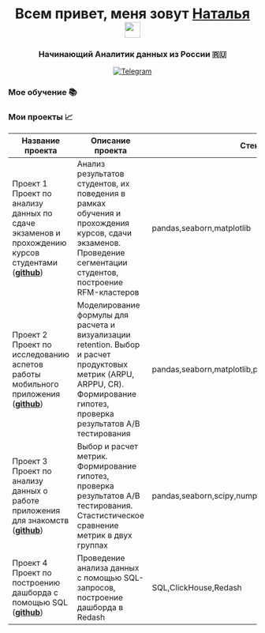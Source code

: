 <h1 align="center">Всем привет, меня зовут <a href="https://daniilshat.ru/" target="_blank">Наталья</a>
<img src="https://github.com/blackcater/blackcater/raw/main/images/Hi.gif" height="32"/></h1>
<h3 align="center">Начинающий Аналитик данных из России 🇷🇺</h3>

<div align="center">

  <a href="">[![Telegram](https://img.shields.io/badge/-Telegram-27A7E7?style=for-the-badge&logo=telegram)](https://t.me/natt_ish)</a>

</div>

### Мое обучение 📚


### Мои проекты 📈

|Название проекта| Описание проекта| Стек|
|----------------|-----------------|-----|
|Проект 1  Проект по анализу данных по сдаче экзаменов и прохождению курсов студентами  (__[github]()__)|Анализ результатов студентов, их поведения в рамках обучения и прохождения курсов, сдачи экзаменов. Проведение сегментации студентов, построение RFM-кластеров|pandas,seaborn,matplotlib|
|Проект 2 Проект по исследованию аспетов работы мобильного приложения (__[github]()__)|Моделирование формулы для расчета и визуализации retention. Выбор и расчет продуктовых метрик (ARPU, ARPPU, CR). Формирование гипотез, проверка результатов A/B тестирования|pandas,seaborn,matplotlib,pingouin,scipy.stats|
|Проект 3 Проект по анализу данных о работе приложения для знакомств (__[github]()__)|Выбор и расчет метрик. Формирование гипотез, проверка результатов A/B тестирования. Стастистическое сравнение метрик в двух группах|pandas,seaborn,scipy,numpy,matplotlib,statsmodels
|Проект 4 Проект по построению дашборда с помощью SQL (__[github]()__)|Проведение анализа данных с помощью SQL-запросов, построение дашборда в Redash|SQL,ClickHouse,Redash|
